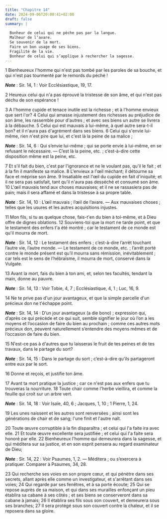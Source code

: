 ```yaml
---
title: "Chapitre 14"
date: 2024-09-06T20:00:41+02:00
draft: false
summary: |
  
  Bonheur de celui qui ne pèche pas par la langue.
  Malheur de l’avare.
  Se souvenir de la mort.
  Faire un bon usage de ses biens.
  Fragilité de la vie.
  Bonheur de celui qui s’applique à rechercher la sagesse.
---
```



1 Bienheureux l'homme qui n'est pas tombé par les paroles de sa bouche, et qui n'est pas tourmenté par le remords du péché !

***Note*** :  Sir. 14, 1 : Voir Ecclésiastique, 19, 17.

2 Heureux celui qui n'a pas éprouvé la tristesse de son âme, et qui n'est pas déchu de son espérance !


3 A l'homme cupide et tenace inutile est la richesse ; et à l'homme envieux que sert l'or? 4 Celui qui amasse injustement des richesses au préjudice de son âme, les rassemble pour d'autres ; et avec ses biens un autre se livrera à la débauche. 5 Celui qui est mauvais à lui-même, à quel autre sera-t-il bon? et il n'aura pas d'agrément dans ses biens. 6 Celui qui s'envie lui-même, rien n'est pire que lui, et c'est là la peine de sa malice ;

***Note*** :  Sir. 14, 6 : Qui s’envie lui-même ; qui se porte envie à lui-même, en se refusant le nécessaire. ― C’est là la peine, etc. ; c’est-à-dire cette disposition même est la peine, etc.

7 Et s'il fait du bien, c'est par l'ignorance et ne le voulant pas, qu'il le fait ; et à la fin il manifeste sa malice. 8 L'envieux a l'œil méchant; il détourne sa face et méprise son âme. 9 Insatiable est l'œil du cupide en fait d'iniquité; et il ne sera pas satisfait, tant qu'il n'aura pas desséché et consumé son âme. 10 L'œil mauvais tend aux choses mauvaises; et il ne se rassasiera pas de pain; mais il sera affamé et dans la tristesse à sa propre table.

***Note*** :  Sir. 14, 10 : L’œil mauvais ; l’œil de l’avare. ― Aux mauvaises choses ; telles que les usures et les autres acquisitions injustes.


11 Mon fils, si tu as quelque chose, fais-t'en du bien à toi-même, et à Dieu offre de dignes oblations. 12 Souviens-toi que la mort ne tarde point, et que le testament des enfers t'a été montré ; car le testament de ce monde est qu'il mourra de mort.

***Note*** :  Sir. 14, 12 : Le testament des enfers ; c’est-à-dire l’arrêt touchant l’autre vie, l’autre monde. ― Le testament de ce monde, etc. ; l’arrêt porté contre le monde présent est qu’il mourra sans rémission, inévitablement ; car tels est le sens de l’hébraïsme, il mourra de mort, conservé dans la Vulgate.

13 Avant la mort, fais du bien à ton ami, et, selon tes facultés, tendant la main, donne au pauvre.

***Note*** :  Sir. 14, 13 : Voir Tobie, 4, 7 ; Ecclésiastique, 4, 1 ; Luc, 16, 9.

14 Ne te prive pas d'un jour avantageux, et que la simple parcelle d'un précieux don ne t'échappe point.

***Note*** :  Sir. 14, 14 : D’un jour avantageux (a die bono) ; expression qui, d’après ce qui précède et ce qui suit, semble signifier le jour où l’on a les moyens et l’occasion de faire du bien au prochain ; comme ces autres mots précieux don, peuvent naturellement s’entendre des moyens mêmes et de l’occasion de faire du bien.

15 N'est-ce pas à d'autres que tu laisseras le fruit de tes peines et de tes travaux, dans le partage du sort?

***Note*** :  Sir. 14, 15 : Dans le partage du sort ; c’est-à-dire qu’ils partageront entre eux par le sort.

16 Donne et reçois, et justifie ton âme.


17 Avant ta mort pratique la justice ; car ce n'est pas aux enfers que tu trouveras la nourriture. 18 Toute chair comme l'herbe vieillira, et comme la feuille qui croit sur un arbre vert.

***Note*** :  Sir. 14, 18 : Voir Isaïe, 40, 6 ; Jacques, 1, 10 ; 1 Pierre, 1, 24.

19 Les unes naissent et les autres sont renversées ; ainsi sont les générations de chair et de sang; l'une finit et l'autre naît.


20 Toute œuvre corruptible à la fin disparaîtra ; et celui qui l'a faite ira avec elle. 21 Et toute œuvre excellente sera justifiée ; et celui qui l'a faite sera honoré par elle. 22 Bienheureux l'homme qui demeurera dans la sagesse, et qui méditera sur sa justice, et en son esprit pensera au regard examinateur de Dieu;

***Note*** :  Sir. 14, 22 : Voir Psaumes, 1, 2. ― Méditera ; ou s’exercera à pratiquer. Comparer à Psaumes, 34, 28.

23 Qui recherche ses voies en son propre cœur, et qui pénètre dans ses secrets, allant après elle comme un investigateur, et s'arrêtant dans ses voies; 24 Qui regarde par ses fenêtres, et à sa porte écoute; 25 Qui se repose auprès de sa maison, et qui dans ses murailles enfonçant un pieu établira sa cabane à ses côtés ; et ses biens se conserveront dans sa cabane à jamais; 26 Il établira ses fils sous son couvert, et demeurera sous ses branches; 27 Il sera protégé sous son couvert contre la chaleur, et il se reposera dans sa gloire.

